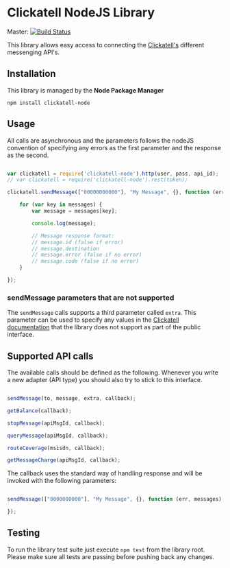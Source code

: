 Clickatell NodeJS Library
=========================================

Master: [![Build Status](https://secure.travis-ci.org/arcturial/clickatell-node.png?branch=master)](http://travis-ci.org/arcturial/clickatell)

This library allows easy access to connecting the [Clickatell's](http://www.clickatell.com) different messenging API's.


## Installation

This library is managed by the **Node Package Manager**

`npm install clickatell-node`

## Usage

All calls are asynchronous and the parameters follows the nodeJS convention of specifying any errors as the first parameter and the
response as the second.

```javascript

var clickatell = require('clickatell-node').http(user, pass, api_id);
// var clickatell = require('clickatell-node').rest(token);

clickatell.sendMessage(["00000000000"], "My Message", {}, function (err, messages) {

    for (var key in messages) {
        var message = messages[key];

        console.log(message);

        // Message response format:
        // message.id (false if error)
        // message.destination
        // message.error (false if no error)
        // message.code (false if no error)
    }

});

```

### sendMessage parameters that are not supported

The `sendMessage` calls supports a third parameter called `extra`. This parameter can be used to specify any values in the [Clickatell documentation](http://www.clickatell.com) that the library does not support as part of the public interface.


## Supported API calls

The available calls should be defined as the following. Whenever you write a new adapter (API type) you should also try to stick
to this interface.

```javascript

sendMessage(to, message, extra, callback);

getBalance(callback);

stopMessage(apiMsgId, callback);

queryMessage(apiMsgId, callback);

routeCoverage(msisdn, callback);

getMessageCharge(apiMsgId, callback);

```

The callback uses the standard way of handling response and will be invoked with the following parameters:

```javascript

sendMessage(["0000000000"], "My Message", {}, function (err, messages) {

});

```

## Testing

To run the library test suite just execute `npm test` from the library root. Please make sure all tests are passing before pushing back any changes.